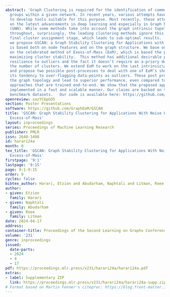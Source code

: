 ```yaml
---
abstract: 'Graph Clustering is required for the identification of communities and
  groups within a given network. In recent years, various attempts have been made
  to develop tools suitable for this purpose. Most recently, these attempts are based
  on the latest advancements in deep learning and especially in Graph Neural Networks
  (GNN). While some methods take into account the graph intrinsic topological structure
  throughout, surprisingly, the leading clustering methods ignore this during the
  final cluster assignment stage, which leads to sub-optimal results.   In this paper,
  we propose GSCAN: a Graph Stability Clustering for Applications with Noise, which
  is based both on node features and on the graph structure. We base our approach
  on the celebrated method of Exess-of-Mass (EoM), which is based the principle of
  maximizing cluster stability.  This method has additional desirable properties like
  resilience to outliers and the fact it doesn’t require an a-priory definition of
  the number of clusters. We extend EoM to work on the \ast intrinsic\ast  graph structure
  and propose two possible post-processes to deal with one of EoM’s shortcomings -
  its tendency to over-flagging data-points as outliers. These post processes harness
  the graph topology and lead to superior performance, even compared to leading clustering
  approaches that are trained end-to-end. We show that the proposed approach can be
  implemented in a fast and scalable manner. Our claims are backed on three well-known
  benchmark datasets.   Our code is available here: https://github.com/GraphEoM/GSCAN'
openreview: xazYC6pGO5
section: Poster Presentations
software: https://github.com/GraphEoM/GSCAN
title: 'GSCAN: Graph Stability Clustering for Applications With Noise Using Edge-Aware
  Excess-of-Mass'
layout: inproceedings
series: Proceedings of Machine Learning Research
publisher: PMLR
issn: 2640-3498
id: harari24a
month: 0
tex_title: 'GSCAN: Graph Stability Clustering for Applications With Noise Using Edge-Aware
  Excess-of-Mass'
firstpage: '9:1'
lastpage: '9:15'
page: 9:1-9:15
order: 9
cycles: false
bibtex_author: Harari, Etzion and Abudarham, Naphtali and Litman, Roee
author:
- given: Etzion
  family: Harari
- given: Naphtali
  family: Abudarham
- given: Roee
  family: Litman
date: 2024-04-17
address:
container-title: Proceedings of the Second Learning on Graphs Conference
volume: '231'
genre: inproceedings
issued:
  date-parts:
  - 2024
  - 4
  - 17
pdf: https://proceedings.mlr.press/v231/harari24a/harari24a.pdf
extras:
- label: Supplementary ZIP
  link: https://proceedings.mlr.press/v231/harari24a/harari24a-supp.zip
# Format based on Martin Fenner's citeproc: https://blog.front-matter.io/posts/citeproc-yaml-for-bibliographies/
---
```

